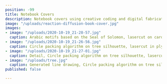 ```yaml
---
position: -99
title: Notebook Covers
description: Notebook covers using creative coding and digital fabrication
image: "/uploads/reaction-diffusion-book-cover.jpg"
images:
- image: "/uploads/2020-10-19_21-28-57.jpg"
  caption: Arabic motifs based on the Seal of Solomon, lasercut on card
- image: "/uploads/2020-10-19_21-26-56.jpg"
  caption: Circle packing algorithm on tree silhouette, lasercut in plywood
- image: "/uploads/2020-10-19_21-27-01.jpg"
  caption: Detail, Circle packing algorithm on tree silhouette, lasercut in plywood
- image: "/uploads/tree.jpg"
  caption: Generated line drawing, Circle packing algorithm on tree silhouette
published: false

---
```

